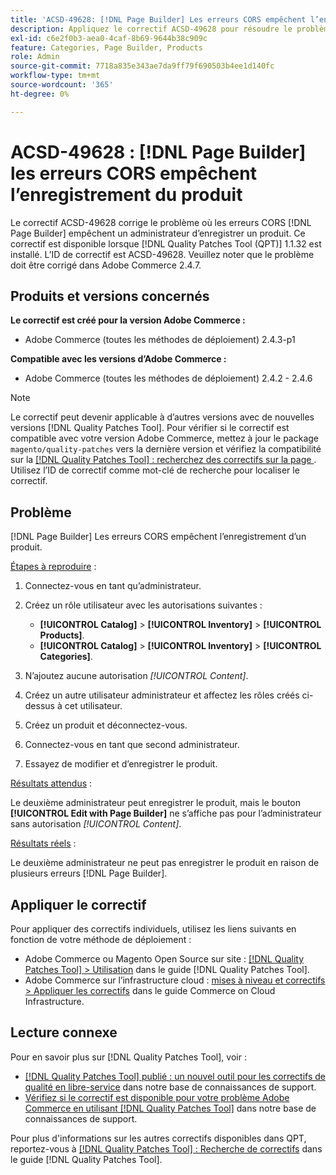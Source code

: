 ```yaml
---
title: 'ACSD-49628: [!DNL Page Builder] Les erreurs CORS empêchent l’enregistrement du produit'
description: Appliquez le correctif ACSD-49628 pour résoudre le problème Adobe Commerce où les erreurs  [!DNL Page Builder] CORS empêchent l’enregistrement du produit.
exl-id: c6e2f0b3-aea0-4caf-8b69-9644b38c909c
feature: Categories, Page Builder, Products
role: Admin
source-git-commit: 7718a835e343ae7da9ff79f690503b4ee1d140fc
workflow-type: tm+mt
source-wordcount: '365'
ht-degree: 0%

---
```


# ACSD-49628 : [!DNL Page Builder] les erreurs CORS empêchent l’enregistrement du produit

Le correctif ACSD-49628 corrige le problème où les erreurs CORS [!DNL Page Builder] empêchent un administrateur d’enregistrer un produit. Ce correctif est disponible lorsque [!DNL Quality Patches Tool (QPT)] 1.1.32 est installé. L’ID de correctif est ACSD-49628. Veuillez noter que le problème doit être corrigé dans Adobe Commerce 2.4.7.

## Produits et versions concernés

**Le correctif est créé pour la version Adobe Commerce :**

* Adobe Commerce (toutes les méthodes de déploiement) 2.4.3-p1

**Compatible avec les versions d’Adobe Commerce :**

* Adobe Commerce (toutes les méthodes de déploiement) 2.4.2 - 2.4.6

>[!NOTE]
>
>Le correctif peut devenir applicable à d’autres versions avec de nouvelles versions [!DNL Quality Patches Tool]. Pour vérifier si le correctif est compatible avec votre version Adobe Commerce, mettez à jour le package `magento/quality-patches` vers la dernière version et vérifiez la compatibilité sur la [[!DNL Quality Patches Tool] : recherchez des correctifs sur la page ](https://experienceleague.adobe.com/tools/commerce-quality-patches/index.html). Utilisez l’ID de correctif comme mot-clé de recherche pour localiser le correctif.

## Problème

[!DNL Page Builder] Les erreurs CORS empêchent l’enregistrement d’un produit.

<u>Étapes à reproduire</u> :

1. Connectez-vous en tant qu’administrateur.
1. Créez un rôle utilisateur avec les autorisations suivantes :

   * **[!UICONTROL Catalog]** > **[!UICONTROL Inventory]** > **[!UICONTROL Products]**.
   * **[!UICONTROL Catalog]** > **[!UICONTROL Inventory]** > **[!UICONTROL Categories]**.

1. N’ajoutez aucune autorisation *[!UICONTROL Content]*.
1. Créez un autre utilisateur administrateur et affectez les rôles créés ci-dessus à cet utilisateur.
1. Créez un produit et déconnectez-vous.
1. Connectez-vous en tant que second administrateur.
1. Essayez de modifier et d’enregistrer le produit.

<u>Résultats attendus</u> :

Le deuxième administrateur peut enregistrer le produit, mais le bouton **[!UICONTROL Edit with Page Builder]** ne s’affiche pas pour l’administrateur sans autorisation *[!UICONTROL Content]*.

<u>Résultats réels</u> :

Le deuxième administrateur ne peut pas enregistrer le produit en raison de plusieurs erreurs [!DNL Page Builder].

## Appliquer le correctif

Pour appliquer des correctifs individuels, utilisez les liens suivants en fonction de votre méthode de déploiement :

* Adobe Commerce ou Magento Open Source sur site : [[!DNL Quality Patches Tool] > Utilisation](https://experienceleague.adobe.com/docs/commerce-operations/tools/quality-patches-tool/usage.html) dans le guide [!DNL Quality Patches Tool].
* Adobe Commerce sur l’infrastructure cloud : [mises à niveau et correctifs > Appliquer les correctifs](https://experienceleague.adobe.com/docs/commerce-cloud-service/user-guide/develop/upgrade/apply-patches.html) dans le guide Commerce on Cloud Infrastructure.

## Lecture connexe

Pour en savoir plus sur [!DNL Quality Patches Tool], voir :

* [[!DNL Quality Patches Tool] publié : un nouvel outil pour les correctifs de qualité en libre-service](/help/announcements/adobe-commerce-announcements/magento-quality-patches-released-new-tool-to-self-serve-quality-patches.md) dans notre base de connaissances de support.
* [Vérifiez si le correctif est disponible pour votre problème Adobe Commerce en utilisant  [!DNL Quality Patches Tool]](/help/support-tools/patches-available-in-qpt-tool/check-patch-for-magento-issue-with-magento-quality-patches.md) dans notre base de connaissances de support.

Pour plus d&#39;informations sur les autres correctifs disponibles dans QPT, reportez-vous à [[!DNL Quality Patches Tool] : Recherche de correctifs](https://experienceleague.adobe.com/tools/commerce-quality-patches/index.html) dans le guide [!DNL Quality Patches Tool].

